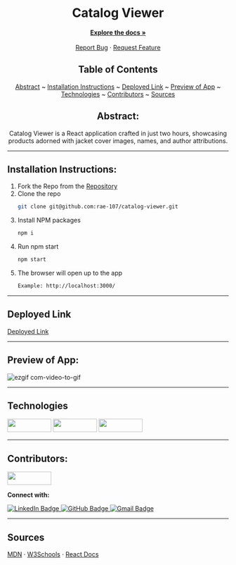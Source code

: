 <div align="center">

# Catalog Viewer

</div>

</div>

  <p align="center">
    <a href="https://github.com/rae-107/catalog-viewer"><strong>Explore the docs »</strong></a>
    <br />
    <br />
    <a href="https://github.com/rae-107/catalog-viewer/issues">Report Bug</a>
    ·
    <a href="https://github.com/rae-107/catalog-viewer/issues">Request Feature</a>
  </p>

</div>

<div align="center">

## Table of Contents

[Abstract](#abstract) ~
[Installation Instructions](#installation-instructions) ~
[Deployed Link](#deployed-link) ~
[Preview of App](#preview-of-app) ~
[Technologies](#technologies) ~
[Contributors](#contributors) ~
[Sources](#sources)

</div>

<div align="center">

## Abstract:

[//]: <> (Briefly describe what you built and its features. What problem is the app solving? How does this application solve that problem?)

Catalog Viewer is a React application crafted in just two hours, showcasing products adorned with jacket cover images, names, and author attributions.
  
</div>

---

## Installation Instructions:

[//]: <> (What steps does a person have to take to get your app cloned down and running?)

1. Fork the Repo from the [Repository](https://github.com/rae-107/catalog-viewer)
2. Clone the repo
   ```sh
   git clone git@github.com:rae-107/catalog-viewer.git
   ```
3. Install NPM packages
   ```sh
   npm i
   ```
4. Run npm start
   ```sh
   npm start
   ```
5. The browser will open up to the app
   ```sh
   Example: http://localhost:3000/
   ```

---
  
## Deployed Link

[Deployed Link](https://catalog-viewer-rae-107.vercel.app/)


---

## Preview of App:
[//]: <> (Provide ONE gif or screenshot of your application - choose the "coolest" piece of functionality to show off.)

![ezgif com-video-to-gif](https://github.com/rae-107/catalog-viewer/assets/113261334/7d20ddec-c9c7-4e50-8589-57183e37c6f2)


  

---

## Technologies

<div>
  <img src="https://img.shields.io/badge/-react-333333?logo=react&style=for-the-badge" width="100" height="30"/>
  <img src="https://img.shields.io/badge/-CSS3-315780?logo=css3&style=for-the-badge" width="100" height="30"/>
  <img src="https://img.shields.io/badge/-cypress-007780?logo=cypress&logoColor=white&style=for-the-badge" width="100" height="30"/>
</div>

---

## Contributors:

[//]: <> (Who worked on this application? Link to their GitHubs.)

  
  <img src="https://img.shields.io/badge/-Rae%20Gebhart-c4a4a3" height="30" width="100">
  <p><strong>Connect with:</strong></p>
  <a href="https://www.linkedin.com/in/rae-gebhart/"> 
    <img src="https://img.shields.io/badge/LinkedIn-blue?style=for-the-badge&logo=linkedin&logoColor=white" alt="LinkedIn Badge"/>
  </a>
  <a href="https://github.com/rae-107">
    <img src="https://img.shields.io/badge/-github-black?style=for-the-badge&logo=github&logoColor=white" alt="GitHub Badge">
  </a>
  <a href="mailto: raegebhart@gmail.com">
    <img src="https://img.shields.io/badge/-gmail-red?style=for-the-badge&logo=gmail&logoColor=white" alt="Gmail Badge">
  </a>
</div>

---


## Sources

[MDN](https://developer.mozilla.org/en-US/) · [W3Schools](https://www.w3schools.com/) · [React Docs](https://reactjs.org/docs/getting-started.html)
